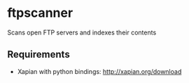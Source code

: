 # ftpscanner
Scans open FTP servers and indexes their contents

## Requirements
- Xapian with python bindings: http://xapian.org/download
